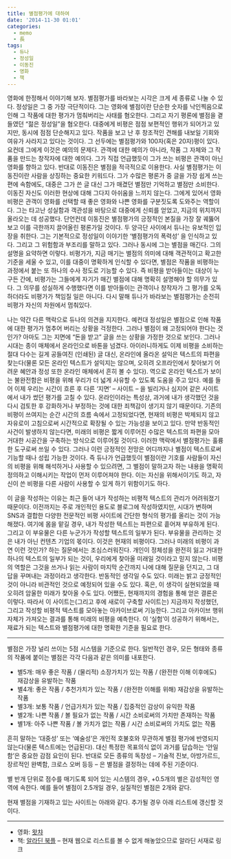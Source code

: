 ```yaml
---
title: 별점평가에 대하여
date: '2014-11-30 01:01'
categories:
  - memo
  - 長
tags:
  - 듀나
  - 정성일
  - 이동진
  - 영화
  - 책
---
```


영화에 한정해서 이야기해 보자. 별점평가를 바라보는 시각은 크게 세 종류로 나눌 수 있다. 정성일은 그 중 가장 극단적이다. 그는 영화에 별점이란 단순한 숫자를 낙인찍음으로 인해 그 작품에 대한 평가가 멈춰버리는 사태를 혐오한다. 그리고 자기 평론에 별점을 곁들였던 “젊은 정성일”을 혐오한다. 대중에게 비평은 점점 보편적인 행위가 되어가고 있지만, 동시에 점점 단순해지고 있다. 작품을 보고 난 후 창조적인 견해를 내보일 기회와 여유가 사라지고 있다는 것이다. 그 선두에는 별점평가와 100자(혹은 20자)평이 있다. 요컨데 그에게 이것은 예의의 문제다. 관객에 대한 예의가 아니라, 작품 그 자체와 그 작품을 만드는 창작자에 대한 예의다. 그가 직접 언급했듯이 그가 쓰는 비평은 관객이 아닌 영화를 향하고 있다. 반대로 이동진은 별점을 적극적으로 이용한다. 사실 별점평가는 이동진이란 사람을 상징하는 중요한 키워드다. 그가 수많은 평론가 중 글을 가장 쉽게 쓰는 편에 속함에도, 대중은 그가 쓴 글 대신 그가 매겼던 별점만 기억하고 별점만 소비한다. 이동진 자신도 이러한 현상에 대해 그다지 아쉬움을 느끼지 않는다. 그에게 있어서 영화비평은 관객이 영화를 선택할 때 좋은 영화와 나쁜 영화를 구분짓도록 도와주는 역할이다. 그는 타고난 성실함과 객관성을 바탕으로 대중에게 신뢰를 얻었고, 지금의 위치까지 올라오는 데 성공했다. 단언컨데 이동진은 별점평가의 긍정적인 본질을 가장 잘 궤뚫어 보고 이를 극한까지 끌어올린 평론가일 것이다. 두 양극단 사이에서 듀나는 유보적인 입장을 취한다. 그는 기본적으로 정성일이 이야기한 ‘별점평가의 폭력성’ 을 인식하고 있다. 그리고 그 위험함과 부조리를 말하고 있다. 그러나 동시에 그는 별점을 매긴다. 그의 설명을 요약하면 이렇다. 비평가가, 지금 매기는 별점의 의미에 대해 객관적이고 확고한 기준을 세울 수 있고, 이를 대중이 명확하게 인식할 수 있다면, 별점은 작품을 비평하는 과정에서 붙는 또 하나의 수사 정도로 기능할 수 있다. 즉 비평을 받아들이는 대상이 누구든 간에, 비평가는 그들에게 자기가 매긴 별점에 대해 명확히 설명해야 할 의무가 있다. 그 의무를 성실하게 수행했다면 이를 받아들이는 관객이나 창작자가 그 평가를 오독하더라도 비평가가 책임질 일은 아니다. 다시 말해 듀나가 바라보는 별점평가는 순전히 비평가 자신의 차원에서 멈춰있다.

나는 약간 다른 맥락으로 듀나의 의견을 지지한다. 예컨대 정성일은 별점으로 인해 작품에 대한 평가가 멈추어 버리는 상황을 걱정한다. 그러나 별점이 왜 고정되어야 한다는 것인가? 아마도 그는 지면에 “돈을 받고” 글을 쓰는 상황을 가정한 것으로 보인다. 그러나 시대는 종이 매체에서 온라인으로 바톤을 넘겼다. 아이러니하게도 이제 비평을 소비하는 절대 다수는 길게 공들여진 (인쇄된) 글 대신, 온라인에 올라온 설익은 텍스트의 파편을 찾는다(물론 모든 온라인 텍스트가 설익지는 않으며, 오히려 오프라인에서 찾아보기 어려운 혜안과 정성 또한 온라인 매체에서 흔히 볼 수 있다). 역으로 온라인 텍스트가 보이는 불완전함은 비평을 위해 우리가 더 넓게 사유할 수 있도록 도움을 주고 있다. 예를 들어 이제 우리는 시간이 흐른 후 다른 ‘지면’ – 사이트 – 을 빌리거나 심지어 같은 사이트에서 내가 썼던 평가를 고칠 수 있다. 온라인이라는 특성상, 과거에 내가 생각했던 것을 다시 검토한 후 강화하거나 부정하는 것에 대한 죄책감이 생기지 않기 때문이다. 기존의 비평이 쓰여지는 순간 시간의 흐름 속에서 고정되었다면, 현재의 비평은 박제되지 않고 자유로이 고침으로써 시간적으로 확장될 수 있는 가능성을 보이고 있다. 만약 반동적인 사건이 발생하지 않는다면, 미래의 비평은 짧게 이루어진 수많은 텍스트의 파편을 모아 거대한 시공간을 구축하는 방식으로 이루어질 것이다. 이러한 맥락에서 별점평가는 훌륭한 도구로써 쓰일 수 있다. 그러나 이런 긍정적인 전망은 어디까지나 별점이 텍스트로써 기능할 때나 성립 가능한 것이다. 즉 듀나가 언급했듯이 별점이란 기호를 사람들이 자신의 비평을 위해 해석하거나 사용할 수 있으려면, 그 별점이 말하고자 하는 내용을 명확히 정의하고 이해시키는 작업이 먼저 이루어져야 한다. 이는 자신을 위해서이기도 하고, 자신이 쓴 비평을 다른 사람이 사용할 수 있게 하기 위함이기도 하다.

이 글을 작성하는 이유는 최근 들어 내가 작성하는 비평적 텍스트의 관리가 어려워졌기 때문이다. 이전까지는 주로 개인적인 용도로 블로그에 작성하였지만, 시대가 변하며 SNS과 결합한 다양한 전문적인 비평 사이트에 간단한 형식의 평가를 올리는 것이 가능해졌다. 여기에 몸을 맡길 경우, 내가 작성한 텍스트는 파편으로 흩어져 부유하게 된다. 그리고 이 부유물은 다른 누군가가 작성할 텍스트의 일부가 된다. 부유물을 관리하는 것은 내가 아닌 컨텐츠 기업의 몫이다. 이것은 현재의 비평이다. 그러나 미래의 비평이 과연 이런 것인가? 하는 질문에서는 조심스러워진다. 개인이 정체성을 완전히 잃고 거대한 하나의 텍스트의 일부가 되는 것이, 우리에게 찾아올 미래일 것이라고 믿지 않는다. 비평의 역할은 그것을 쓰거나 읽는 사람이 마지막 순간까지 나에 대해 질문을 던지고, 그 대답을 꾸며내는 과정이라고 생각한다. 반동적인 생각일 수도 있다. 미래는 밝고 긍정적인 것이 아니라 비관적인 것으로 예정되어 있을 수도 있다. 혹은, 이 생각이 실현되었을 때 오히려 암울한 미래가 찾아올 수도 있다. 어쨌든, 현재까지의 경험을 통해 얻은 결론은 이렇다. 따라서 이 사이트는(그리고 후에 새로이 구축할 사이트는) 지금까지 작성했던, 그리고 작성할 비평적 텍스트를 모아놓는 아카이브로써 기능한다. 그리고 아카이브 행위 자체가 가져오는 결과를 통해 미래의 비평을 예측한다. 이 ‘실험’이 성공하기 위해서는, 재료가 되는 텍스트와 별점평가에 대한 명확한 기준을 필요로 한다.

---

별점은 가장 널리 쓰이는 5점 시스템을 기준으로 한다. 일반적인 경우, 모든 형태와 종류의 작품에 붙이는 별점은 각각 다음과 같은 의미를 내포한다.

- 별5개: 매우 좋은 작품 / (물리적) 소장가치가 있는 작품 / (완전한 이해 이후에도) 재감상을 유발하는 작품
- 별4개: 좋은 작품 / 추천가치가 있는 작품 / (완전한 이해를 위해) 재감상을 유발하는 작품
- 별3개: 보통 작품 / 언급가치가 있는 작품 / 집중적인 감상이 유익한 작품
- 별2개: 나쁜 작품 / 볼 필요가 없는 작품 / 시간 소비로써의 가치만 존재하는 작품
- 별1개: 아주 나쁜 작품 / 볼 가치가 없는 작품 / 시간 소비로써의 가치도 없는 작품

흔히 말하는 ‘대중성’ 또는 ‘예술성’은 개인적 호불호와 무관하게 별점 평가에 반영되지 않는다(물론 텍스트에는 언급된다). 대신 특정한 목표의식 없이 과거를 답습하는 ‘안일함’은 중요한 감점 요인이 된다. 반대로 모든 종류의 독창성 – 기술적 진보, 아방가르드, 장르적인 완벽함, 크로스 오버 등등 – 은 별점을 결정하는 데에 주된 기준이다.

별 반개 단위로 점수를 매기도록 되어 있는 시스템의 경우, +0.5개의 별은 감성적인 영역에 속한다. 예를 들어 별점이 2.5개일 경우, 실질적인 별점은 2개와 같다.

현재 별점을 기재하고 있는 사이트는 아래와 같다. 추가될 경우 아래 리스트에 갱신할 것이다.

---

- 영화: [왓챠](https://watcha.net/users/ovYAY0ukBGgH/movies)
- 책: [알라딘 북플](http://blog.aladin.co.kr/772970144) – 현재 웹으로 리스트를 볼 수 없게 해놓았으므로 알라딘 서재로 링크
